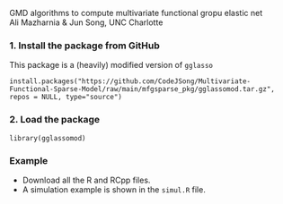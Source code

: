 GMD algorithms to compute multivariate functional gropu elastic net  
Ali Mazharnia & Jun Song, UNC Charlotte

### 1. Install the package from GitHub 
This package is a (heavily) modified version of ``gglasso``

```
install.packages("https://github.com/CodeJSong/Multivariate-Functional-Sparse-Model/raw/main/mfgsparse_pkg/gglassomod.tar.gz",  repos = NULL, type="source")
```

### 2. Load the package
```
library(gglassomod)
```


### Example
- Download all the R and RCpp files.
- A simulation example is shown in the ``simul.R`` file.
